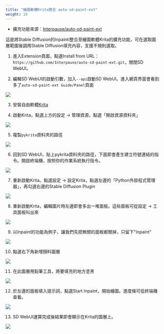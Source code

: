 ```yaml
---
title: "繪圖軟體Krita整合 auto-sd-paint-ext"
weight: 10
---
```


- 擴充功能來源：[Interpause/auto-sd-paint-ext](https://github.com/Interpause/auto-sd-paint-ext)

這是將Stable Diffusion的Inpainti整合至繪圖軟體Krita的擴充功能，可在選取圖層範圍後調用Stable Diffusion填充內容，支援不規則選取。

1. 進入Extension頁面，點選Install from URL：`https://github.com/Interpause/auto-sd-paint-ext.git`，關閉SD WebUI。

2. 編輯SD WebUI的啟動引數，加入`--api`啟動SD WebUI。進入網頁界面會看到多了`auto-sd-paint-ext Guide/Panel`頁面

![](../../images/auto-sd-paint-ext-1.webp)

3. 安裝自由軟體[Krita](https://krita.org/)

4. 啟動Krita，點選上方的設定 → 管理資源，點選「開啟資源資料夾」

![](../../images/auto-sd-paint-ext-2.webp)

5. 複製`pykrita`資料夾的路徑

![](../../images/auto-sd-paint-ext-3.webp)

6. 回到SD WebUI，貼上pykrita資料夾的路徑，下面即會產生建立符號連結的指令。開啟終端機，按照你的作業系統執行指令。

![](../../images/auto-sd-paint-ext-4.webp)

7. 重新啟動Krita。點選設定 → 設定Krita，點選左邊的「Python外掛程式管理器」，再勾選右邊的Stable Diffusion Plugin

![](../../images/auto-sd-paint-ext-5.webp)

8. 重新啟動Krita，編輯圖片時左邊即會多出一堆面板。這些面板可從設定 → 工具面板叫出來

![](../../images/auto-sd-paint-ext-6.webp)

9. 以Inpaint的功能為例子，讓我們先把無關的面板都關掉，只留下"Inpaint"

![](../../images/auto-sd-paint-ext-7.webp)

10. 點選右下角新增顏料圖層

![](../../images/auto-sd-paint-ext-8.webp)

11. 在此圖層用鉛筆工具，將要填充的地方塗黑

![](../../images/auto-sd-paint-ext-9.webp)

12. 於左邊的面板填入提示詞，點選Start Inpaint，開始繪圖。進度條可從終端機查看。

![](../../images/auto-sd-paint-ext-10.webp)

13. SD WebUI運算完成後結果即會顯示在Krita的圖層上。

![](../../images/auto-sd-paint-ext-11.webp)
